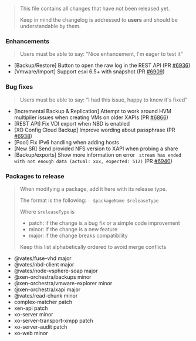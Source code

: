 > This file contains all changes that have not been released yet.
>
> Keep in mind the changelog is addressed to **users** and should be
> understandable by them.

### Enhancements

> Users must be able to say: “Nice enhancement, I'm eager to test it”

- [Backup/Restore] Button to open the raw log in the REST API (PR [#6936](https://github.com/vatesfr/xen-orchestra/pull/6936))
- [Vmware/Import] Support esxi 6.5+ with snapshot (PR [#6909](https://github.com/vatesfr/xen-orchestra/pull/6909))

### Bug fixes

> Users must be able to say: “I had this issue, happy to know it's fixed”

- [Incremental Backup & Replication] Attempt to work around HVM multiplier issues when creating VMs on older XAPIs (PR [#6866](https://github.com/vatesfr/xen-orchestra/pull/6866))
- [REST API] Fix VDI export when NBD is enabled
- [XO Config Cloud Backup] Improve wording about passphrase (PR [#6938](https://github.com/vatesfr/xen-orchestra/pull/6938))
- [Pool] Fix IPv6 handling when adding hosts
- [New SR] Send provided NFS version to XAPI when probing a share
- [Backup/exports] Show more information on error ` stream has ended with not enough data (actual: xxx, expected: 512)` (PR [#6940](https://github.com/vatesfr/xen-orchestra/pull/6940))

### Packages to release

> When modifying a package, add it here with its release type.
>
> The format is the following: `- $packageName $releaseType`
>
> Where `$releaseType` is
>
> - patch: if the change is a bug fix or a simple code improvement
> - minor: if the change is a new feature
> - major: if the change breaks compatibility
>
> Keep this list alphabetically ordered to avoid merge conflicts

<!--packages-start-->

- @vates/fuse-vhd major
- @vates/nbd-client major
- @vates/node-vsphere-soap major
- @xen-orchestra/backups minor
- @xen-orchestra/vmware-explorer minor
- @xen-orchestra/xapi major
- @vates/read-chunk minor
- complex-matcher patch
- xen-api patch
- xo-server minor
- xo-server-transport-xmpp patch
- xo-server-audit patch
- xo-web minor

<!--packages-end-->
